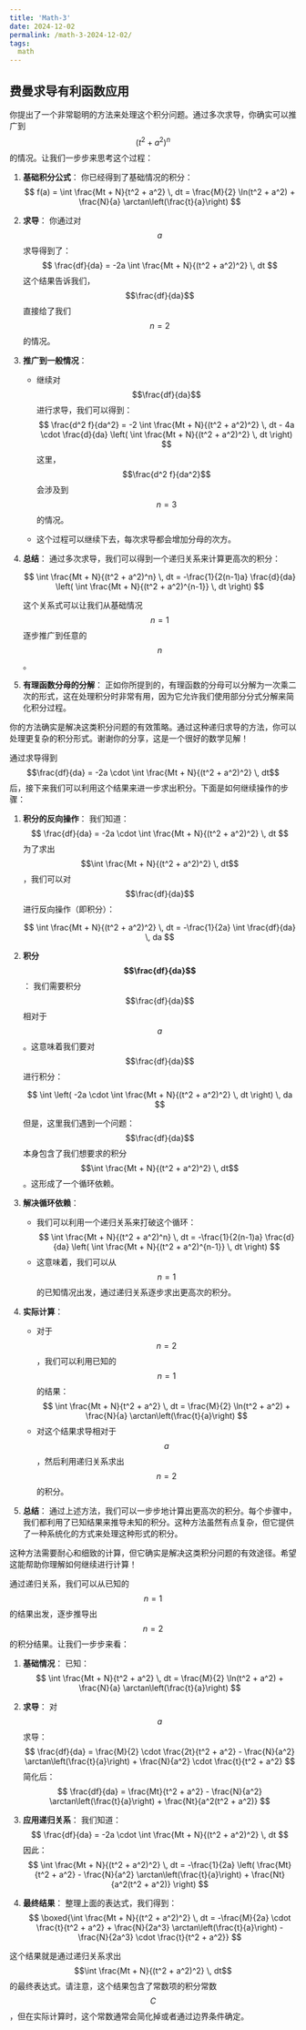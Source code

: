```yaml
---
title: 'Math-3'
date: 2024-12-02
permalink: /math-3-2024-12-02/
tags:
  math
---
```

## 费曼求导有利函数应用


你提出了一个非常聪明的方法来处理这个积分问题。通过多次求导，你确实可以推广到 $$(t^2 + a^2)^n$$ 的情况。让我们一步步来思考这个过程：

1. **基础积分公式**：
   你已经得到了基础情况的积分：
   $$
   f(a) = \int \frac{Mt + N}{t^2 + a^2} \, dt = \frac{M}{2} \ln(t^2 + a^2) + \frac{N}{a} \arctan\left(\frac{t}{a}\right)
   $$

2. **求导**：
   你通过对 $$a$$ 求导得到了：
   $$
   \frac{df}{da} = -2a \int \frac{Mt + N}{(t^2 + a^2)^2} \, dt
   $$
   这个结果告诉我们，$$\frac{df}{da}$$ 直接给了我们 $$n=2$$ 的情况。

3. **推广到一般情况**：
   - 继续对 $$\frac{df}{da}$$ 进行求导，我们可以得到：
     $$
     \frac{d^2 f}{da^2} = -2 \int \frac{Mt + N}{(t^2 + a^2)^2} \, dt - 4a \cdot \frac{d}{da} \left( \int \frac{Mt + N}{(t^2 + a^2)^2} \, dt \right)
     $$
     这里，$$\frac{d^2 f}{da^2}$$ 会涉及到 $$n=3$$ 的情况。

   - 这个过程可以继续下去，每次求导都会增加分母的次方。

4. **总结**：
   通过多次求导，我们可以得到一个递归关系来计算更高次的积分：

   $$
   \int \frac{Mt + N}{(t^2 + a^2)^n} \, dt = -\frac{1}{2(n-1)a} \frac{d}{da} \left( \int \frac{Mt + N}{(t^2 + a^2)^{n-1}} \, dt \right)
   $$

   这个关系式可以让我们从基础情况 $$n=1$$ 逐步推广到任意的 $$n$$。

5. **有理函数分母的分解**：
   正如你所提到的，有理函数的分母可以分解为一次乘二次的形式，这在处理积分时非常有用，因为它允许我们使用部分分式分解来简化积分过程。

你的方法确实是解决这类积分问题的有效策略。通过这种递归求导的方法，你可以处理更复杂的积分形式。谢谢你的分享，这是一个很好的数学见解！



通过求导得到 $$\frac{df}{da} = -2a \cdot \int \frac{Mt + N}{(t^2 + a^2)^2} \, dt$$ 后，接下来我们可以利用这个结果来进一步求出积分。下面是如何继续操作的步骤：

1. **积分的反向操作**：
   我们知道：
   $$
   \frac{df}{da} = -2a \cdot \int \frac{Mt + N}{(t^2 + a^2)^2} \, dt
   $$
   为了求出 $$\int \frac{Mt + N}{(t^2 + a^2)^2} \, dt$$，我们可以对 $$\frac{df}{da}$$ 进行反向操作（即积分）：

   $$
   \int \frac{Mt + N}{(t^2 + a^2)^2} \, dt = -\frac{1}{2a} \int \frac{df}{da} \, da
   $$

2. **积分 $$\frac{df}{da}$$**：
   我们需要积分 $$\frac{df}{da}$$ 相对于 $$a$$。这意味着我们要对 $$\frac{df}{da}$$ 进行积分：

   $$
   \int \left( -2a \cdot \int \frac{Mt + N}{(t^2 + a^2)^2} \, dt \right) \, da
   $$

   但是，这里我们遇到一个问题：$$\frac{df}{da}$$ 本身包含了我们想要求的积分 $$\int \frac{Mt + N}{(t^2 + a^2)^2} \, dt$$。这形成了一个循环依赖。

3. **解决循环依赖**：
   - 我们可以利用一个递归关系来打破这个循环：
     $$
     \int \frac{Mt + N}{(t^2 + a^2)^n} \, dt = -\frac{1}{2(n-1)a} \frac{d}{da} \left( \int \frac{Mt + N}{(t^2 + a^2)^{n-1}} \, dt \right)
     $$
   - 这意味着，我们可以从 $$n=1$$ 的已知情况出发，通过递归关系逐步求出更高次的积分。

4. **实际计算**：
   - 对于 $$n=2$$，我们可以利用已知的 $$n=1$$ 的结果：
     $$
     \int \frac{Mt + N}{t^2 + a^2} \, dt = \frac{M}{2} \ln(t^2 + a^2) + \frac{N}{a} \arctan\left(\frac{t}{a}\right)
     $$
   - 对这个结果求导相对于 $$a$$，然后利用递归关系求出 $$n=2$$ 的积分。

5. **总结**：
   通过上述方法，我们可以一步步地计算出更高次的积分。每个步骤中，我们都利用了已知结果来推导未知的积分。这种方法虽然有点复杂，但它提供了一种系统化的方式来处理这种形式的积分。

这种方法需要耐心和细致的计算，但它确实是解决这类积分问题的有效途径。希望这能帮助你理解如何继续进行计算！



通过递归关系，我们可以从已知的 $$n=1$$ 的结果出发，逐步推导出 $$n=2$$ 的积分结果。让我们一步步来看：

1. **基础情况**：
   已知：
   $$
   \int \frac{Mt + N}{t^2 + a^2} \, dt = \frac{M}{2} \ln(t^2 + a^2) + \frac{N}{a} \arctan\left(\frac{t}{a}\right)
   $$

2. **求导**：
   对 $$a$$ 求导：
   $$
   \frac{df}{da} = \frac{M}{2} \cdot \frac{2t}{t^2 + a^2} - \frac{N}{a^2} \arctan\left(\frac{t}{a}\right) + \frac{N}{a^2} \cdot \frac{t}{t^2 + a^2}
   $$
   简化后：
   $$
   \frac{df}{da} = \frac{Mt}{t^2 + a^2} - \frac{N}{a^2} \arctan\left(\frac{t}{a}\right) + \frac{Nt}{a^2(t^2 + a^2)}
   $$

3. **应用递归关系**：
   我们知道：
   $$
   \frac{df}{da} = -2a \cdot \int \frac{Mt + N}{(t^2 + a^2)^2} \, dt
   $$
   因此：
   $$
   \int \frac{Mt + N}{(t^2 + a^2)^2} \, dt = -\frac{1}{2a} \left( \frac{Mt}{t^2 + a^2} - \frac{N}{a^2} \arctan\left(\frac{t}{a}\right) + \frac{Nt}{a^2(t^2 + a^2)} \right)
   $$

4. **最终结果**：
   整理上面的表达式，我们得到：
   $$
   \boxed{\int \frac{Mt + N}{(t^2 + a^2)^2} \, dt = -\frac{M}{2a} \cdot \frac{t}{t^2 + a^2} + \frac{N}{2a^3} \arctan\left(\frac{t}{a}\right) - \frac{N}{2a^3} \cdot \frac{t}{t^2 + a^2}}
   $$

这个结果就是通过递归关系求出 $$\int \frac{Mt + N}{(t^2 + a^2)^2} \, dt$$ 的最终表达式。请注意，这个结果包含了常数项的积分常数 $$C$$，但在实际计算时，这个常数通常会简化掉或者通过边界条件确定。
